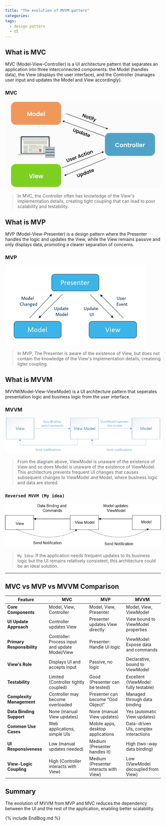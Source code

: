```yaml
---
title: "The evolution of MVVM pattern"
categories:
tags:
  - design pattern
  - UI
---
```


## What is MVC

MVC (Model-View-Controller) is a UI architecture pattern that separates an application into three interconnected components: the Model (handles data), the View (displays the user interface), and the Controller (manages user input and updates the Model and View accordingly).

### MVC
![MVCPattern](../images/mvc-pattern.png)
>In MVC, the Controller often has knowledge of the View's implementation details, creating tight coupling
that can lead to poor scalability and testability.

## What is MVP

MVP (Model-View-Presenter) is a design pattern where the Presenter handles the logic and updates the View, while the View remains passive and only displays data, promoting a clearer separation of concerns.

### MVP
![MVPPattern](../images/mvp-pattern.png)
>In MVP, The Presenter is aware of the existence of View, but does not contain the knowledge of the
View's implementation details, createing ligter coupling.

## What is MVVM

MVVM(Model-View-ViewModel) is a UI architecture pattern that seperates presentation logic and business logic from the user interface.

### MVVM
![mvvmPattern](../images/mvvm-pattern.png)
>From the diagram above, ViewModel is unaware of the existence of View and so does Model is unaware of
the existence of ViewModel. This architecture prevents frequent UI changes that causes subsequent
changes to ViewModel and Model, where business logic and data are stored.

### `Reversed MVVM (My idea)`
![mvvmReverse](../images/mvvmReverse.png)
>`My Idea`: If the application needs frequent updates to its business logic but the UI remains relatively consistent, this architecture could be an ideal solution.


---

## MVC vs MVP vs MVVM Comparison

| Feature                  | MVC                                    | MVP                                   | MVVM                                |
|--------------------------|----------------------------------------|---------------------------------------|-------------------------------------|
| **Core Components**      | Model, View, Controller                | Model, View, Presenter                | Model, View, ViewModel              |
| **UI Update Approach**   | Controller updates View                | Presenter updates View directly       | View bound to ViewModel properties  |
| **Primary Responsibility** | Controller: Process input and update Model/View | Presenter: Handle UI logic           | ViewModel: Expose data and commands |
| **View’s Role**          | Displays UI and accepts input          | Passive, no logic                     | Declarative, bound to ViewModel     |
| **Testability**          | Limited (Controller tightly coupled)   | Good (Presenter can be tested)        | Excellent (ViewModel fully testable) |
| **Complexity Management** | Controller may become overloaded      | Presenter can become “God Object”     | Managed through data binding        |
| **Data Binding Support** | None (manual View updates)             | None (manual View updates)            | Yes (automatic View updates)        |
| **Common Use Cases**     | Web applications, simple UIs           | Mobile apps, desktop applications     | Data-driven UIs, complex interactions |
| **UI Responsiveness**    | Low (manual updates needed)            | Medium (Presenter handles it)         | High (two-way data binding)         |
| **View-Logic Coupling**  | High (Controller interacts with View)  | Medium (Presenter interacts with View)| Low (ViewModel decoupled from View) |

## Summary

The evolution of MVVM from MVP and MVC reduces the dependency between the UI and the rest of the application, enabling better scalability.

{% include EndBlog.md %}
